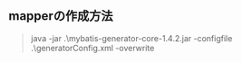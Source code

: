 ## mapperの作成方法

> java -jar .\mybatis-generator-core-1.4.2.jar -configfile .\generatorConfig.xml -overwrite
